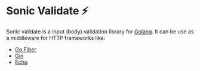 # Sonic Validate ⚡

Sonic validate is a input (body) validation library for [Golang](https://golang.org/). It can be use as a middleware for HTTP frameworks like:

- [Go Fiber](https://docs.gofiber.io/)
- [Gin](https://gin-gonic.com/)
- [Echo](https://github.com/labstack/echo)
